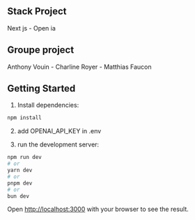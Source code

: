 ## Stack Project
 Next js - Open ia

## Groupe project
Anthony Vouin - Charline Royer - Matthias Faucon

## Getting Started

1. Install dependencies:
```bash
npm install 
```
2. add OPENAI_API_KEY  in .env

3. run the development server:

```bash
npm run dev
# or
yarn dev
# or
pnpm dev
# or
bun dev
```

Open [http://localhost:3000](http://localhost:3000) with your browser to see the result.



